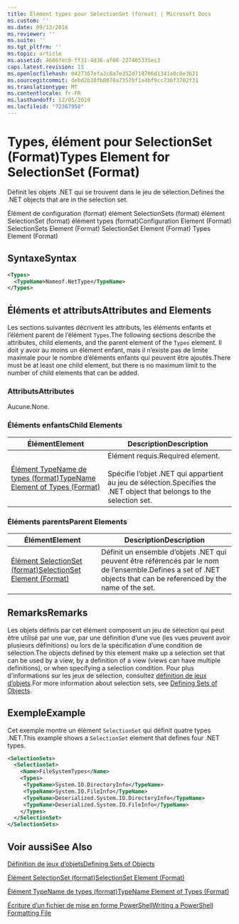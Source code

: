 ```yaml
---
title: Élément types pour SelectionSet (format) | Microsoft Docs
ms.custom: ''
ms.date: 09/13/2016
ms.reviewer: ''
ms.suite: ''
ms.tgt_pltfrm: ''
ms.topic: article
ms.assetid: 4606fec0-ff31-4d36-af68-227405335ec3
caps.latest.revision: 15
ms.openlocfilehash: 0427367efa2c8a7e352d718706d1341a0c8e3621
ms.sourcegitcommit: debd2b38fb8070a7357bf1a4bf9cc736f3702f31
ms.translationtype: MT
ms.contentlocale: fr-FR
ms.lasthandoff: 12/05/2019
ms.locfileid: "72367958"
---
```

# <a name="types-element-for-selectionset-format"></a><span data-ttu-id="6761d-102">Types, élément pour SelectionSet (Format)</span><span class="sxs-lookup"><span data-stu-id="6761d-102">Types Element for SelectionSet (Format)</span></span>

<span data-ttu-id="6761d-103">Définit les objets .NET qui se trouvent dans le jeu de sélection.</span><span class="sxs-lookup"><span data-stu-id="6761d-103">Defines the .NET objects that are in the selection set.</span></span>

<span data-ttu-id="6761d-104">Élément de configuration (format) élément SelectionSets (format) élément SelectionSet (format) élément types (format)</span><span class="sxs-lookup"><span data-stu-id="6761d-104">Configuration Element (Format) SelectionSets Element (Format) SelectionSet Element (Format) Types Element (Format)</span></span>

## <a name="syntax"></a><span data-ttu-id="6761d-105">Syntaxe</span><span class="sxs-lookup"><span data-stu-id="6761d-105">Syntax</span></span>

```xml
<Types>
  <TypeName>Nameof.NetType</TypeName>
</Types>

```

## <a name="attributes-and-elements"></a><span data-ttu-id="6761d-106">Éléments et attributs</span><span class="sxs-lookup"><span data-stu-id="6761d-106">Attributes and Elements</span></span>

<span data-ttu-id="6761d-107">Les sections suivantes décrivent les attributs, les éléments enfants et l’élément parent de l’élément `Types`.</span><span class="sxs-lookup"><span data-stu-id="6761d-107">The following sections describe the attributes, child elements, and the parent element of the `Types` element.</span></span> <span data-ttu-id="6761d-108">Il doit y avoir au moins un élément enfant, mais il n’existe pas de limite maximale pour le nombre d’éléments enfants qui peuvent être ajoutés.</span><span class="sxs-lookup"><span data-stu-id="6761d-108">There must be at least one child element, but there is no maximum limit to the number of child elements that can be added.</span></span>

### <a name="attributes"></a><span data-ttu-id="6761d-109">Attributs</span><span class="sxs-lookup"><span data-stu-id="6761d-109">Attributes</span></span>

<span data-ttu-id="6761d-110">Aucune.</span><span class="sxs-lookup"><span data-stu-id="6761d-110">None.</span></span>

### <a name="child-elements"></a><span data-ttu-id="6761d-111">Éléments enfants</span><span class="sxs-lookup"><span data-stu-id="6761d-111">Child Elements</span></span>

|<span data-ttu-id="6761d-112">Élément</span><span class="sxs-lookup"><span data-stu-id="6761d-112">Element</span></span>|<span data-ttu-id="6761d-113">Description</span><span class="sxs-lookup"><span data-stu-id="6761d-113">Description</span></span>|
|-------------|-----------------|
|[<span data-ttu-id="6761d-114">Élément TypeName de types (format)</span><span class="sxs-lookup"><span data-stu-id="6761d-114">TypeName Element of Types (Format)</span></span>](./typename-element-for-types-format.md)|<span data-ttu-id="6761d-115">Élément requis.</span><span class="sxs-lookup"><span data-stu-id="6761d-115">Required element.</span></span><br /><br /> <span data-ttu-id="6761d-116">Spécifie l’objet .NET qui appartient au jeu de sélection.</span><span class="sxs-lookup"><span data-stu-id="6761d-116">Specifies the .NET object that belongs to the selection set.</span></span>|

### <a name="parent-elements"></a><span data-ttu-id="6761d-117">Éléments parents</span><span class="sxs-lookup"><span data-stu-id="6761d-117">Parent Elements</span></span>

|<span data-ttu-id="6761d-118">Élément</span><span class="sxs-lookup"><span data-stu-id="6761d-118">Element</span></span>|<span data-ttu-id="6761d-119">Description</span><span class="sxs-lookup"><span data-stu-id="6761d-119">Description</span></span>|
|-------------|-----------------|
|[<span data-ttu-id="6761d-120">Élément SelectionSet (format)</span><span class="sxs-lookup"><span data-stu-id="6761d-120">SelectionSet Element (Format)</span></span>](./selectionset-element-format.md)|<span data-ttu-id="6761d-121">Définit un ensemble d’objets .NET qui peuvent être référencés par le nom de l’ensemble.</span><span class="sxs-lookup"><span data-stu-id="6761d-121">Defines a set of .NET objects that can be referenced by the name of the set.</span></span>|

## <a name="remarks"></a><span data-ttu-id="6761d-122">Remarks</span><span class="sxs-lookup"><span data-stu-id="6761d-122">Remarks</span></span>

<span data-ttu-id="6761d-123">Les objets définis par cet élément composent un jeu de sélection qui peut être utilisé par une vue, par une définition d’une vue (les vues peuvent avoir plusieurs définitions) ou lors de la spécification d’une condition de sélection.</span><span class="sxs-lookup"><span data-stu-id="6761d-123">The objects defined by this element make up a selection set that can be used by a view, by a definition of a view (views can have multiple definitions), or when specifying a selection condition.</span></span>  <span data-ttu-id="6761d-124">Pour plus d’informations sur les jeux de sélection, consultez [définition de jeux d’objets](./defining-selection-sets.md).</span><span class="sxs-lookup"><span data-stu-id="6761d-124">For more information about selection sets, see [Defining Sets of Objects](./defining-selection-sets.md).</span></span>

## <a name="example"></a><span data-ttu-id="6761d-125">Exemple</span><span class="sxs-lookup"><span data-stu-id="6761d-125">Example</span></span>

<span data-ttu-id="6761d-126">Cet exemple montre un élément `SelectionSet` qui définit quatre types .NET.</span><span class="sxs-lookup"><span data-stu-id="6761d-126">This example shows a `SelectionSet` element that defines four .NET types.</span></span>

```xml
<SelectionSets>
  <SelectionSet>
    <Name>FileSystemTypes</Name>
    <Types>
     <TypeName>System.IO.DirectoryInfo</TypeName>
     <TypeName>System.IO.FileInfo</TypeName>
     <TypeName>Deserialized.System.IO.DirectoryInfo</TypeName>
     <TypeName>Deserialized.System.IO.FileInfo</TypeName>
    </Types>
  </SelectionSet>
</SelectionSets>
```

## <a name="see-also"></a><span data-ttu-id="6761d-127">Voir aussi</span><span class="sxs-lookup"><span data-stu-id="6761d-127">See Also</span></span>

[<span data-ttu-id="6761d-128">Définition de jeux d’objets</span><span class="sxs-lookup"><span data-stu-id="6761d-128">Defining Sets of Objects</span></span>](./defining-selection-sets.md)

[<span data-ttu-id="6761d-129">Élément SelectionSet (format)</span><span class="sxs-lookup"><span data-stu-id="6761d-129">SelectionSet Element (Format)</span></span>](./selectionset-element-format.md)

[<span data-ttu-id="6761d-130">Élément TypeName de types (format)</span><span class="sxs-lookup"><span data-stu-id="6761d-130">TypeName Element of Types (Format)</span></span>](./typename-element-for-types-format.md)

[<span data-ttu-id="6761d-131">Écriture d’un fichier de mise en forme PowerShell</span><span class="sxs-lookup"><span data-stu-id="6761d-131">Writing a PowerShell Formatting File</span></span>](./writing-a-powershell-formatting-file.md)
